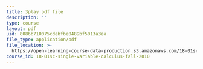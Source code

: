 ```yaml
---
title: 3play pdf file
description: ''
type: course
layout: pdf
uid: 8086b710075cdebfbe0489bf5013a3ea
file_type: application/pdf
file_location: >-
  https://open-learning-course-data-production.s3.amazonaws.com/18-01sc-single-variable-calculus-fall-2010/8086b710075cdebfbe0489bf5013a3ea_kCPVBl953eY.pdf
course_id: 18-01sc-single-variable-calculus-fall-2010
---
```

